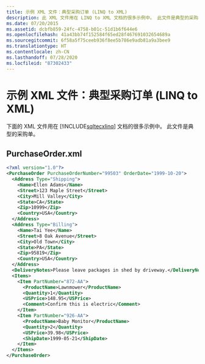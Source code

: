 ```yaml
---
title: 示例 XML 文件：典型采购订单 (LINQ to XML)
description: 此 XML 文件用在 LINQ to XML 文档的很多示例中。 此文件是典型的采购单。
ms.date: 07/20/2015
ms.assetid: dcbfb859-24fc-4758-b01c-51d1b6f644e6
ms.openlocfilehash: 41a43bb74f152584f65ed28f467691032654689a
ms.sourcegitcommit: 6f58a5f75ceeb936f8ee5b786e9adb81a9a3bee9
ms.translationtype: HT
ms.contentlocale: zh-CN
ms.lasthandoff: 07/28/2020
ms.locfileid: "87302433"
---
```

# <a name="sample-xml-file-typical-purchase-order-linq-to-xml"></a>示例 XML 文件：典型采购订单 (LINQ to XML)
下面的 XML 文件用在 [!INCLUDE[sqltecxlinq](~/includes/sqltecxlinq-md.md)] 文档的很多示例中。 此文件是典型的采购单。  
  
## <a name="purchaseorderxml"></a>PurchaseOrder.xml  
  
```xml  
<?xml version="1.0"?>  
<PurchaseOrder PurchaseOrderNumber="99503" OrderDate="1999-10-20">  
  <Address Type="Shipping">  
    <Name>Ellen Adams</Name>  
    <Street>123 Maple Street</Street>  
    <City>Mill Valley</City>  
    <State>CA</State>  
    <Zip>10999</Zip>  
    <Country>USA</Country>  
  </Address>  
  <Address Type="Billing">  
    <Name>Tai Yee</Name>  
    <Street>8 Oak Avenue</Street>  
    <City>Old Town</City>  
    <State>PA</State>  
    <Zip>95819</Zip>  
    <Country>USA</Country>  
  </Address>  
  <DeliveryNotes>Please leave packages in shed by driveway.</DeliveryNotes>  
  <Items>  
    <Item PartNumber="872-AA">  
      <ProductName>Lawnmower</ProductName>  
      <Quantity>1</Quantity>  
      <USPrice>148.95</USPrice>  
      <Comment>Confirm this is electric</Comment>  
    </Item>  
    <Item PartNumber="926-AA">  
      <ProductName>Baby Monitor</ProductName>  
      <Quantity>2</Quantity>  
      <USPrice>39.98</USPrice>  
      <ShipDate>1999-05-21</ShipDate>  
    </Item>  
  </Items>  
</PurchaseOrder>  
```  
  